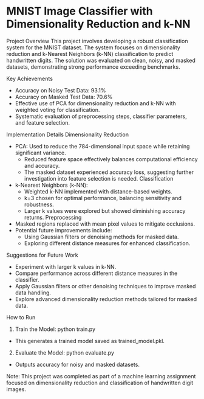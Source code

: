 # MNIST Image Classifier with Dimensionality Reduction and k-NN
Project Overview
This project involves developing a robust classification system for the MNIST dataset. The system focuses on dimensionality reduction and k-Nearest Neighbors (k-NN) classification to predict handwritten digits. The solution was evaluated on clean, noisy, and masked datasets, demonstrating strong performance exceeding benchmarks.

Key Achievements
- Accuracy on Noisy Test Data: 93.1%
- Accuracy on Masked Test Data: 70.6%
- Effective use of PCA for dimensionality reduction and k-NN with weighted voting for classification.
- Systematic evaluation of preprocessing steps, classifier parameters, and feature selection.

Implementation Details
Dimensionality Reduction
- PCA: Used to reduce the 784-dimensional input space while retaining significant variance.
    - Reduced feature space effectively balances computational efficiency and accuracy.
    - The masked dataset experienced accuracy loss, suggesting further investigation into feature selection is needed.
Classification
- k-Nearest Neighbors (k-NN):
    - Weighted k-NN implemented with distance-based weights.
    - k=3 chosen for optimal performance, balancing sensitivity and robustness.
    - Larger k values were explored but showed diminishing accuracy returns.
Preprocessing
- Masked regions replaced with mean pixel values to mitigate occlusions.
- Potential future improvements include:
    - Using Gaussian filters or denoising methods for masked data.
    - Exploring different distance measures for enhanced classification.

Suggestions for Future Work
- Experiment with larger k values in k-NN.
- Compare performance across different distance measures in the classifier.
- Apply Gaussian filters or other denoising techniques to improve masked data handling.
- Explore advanced dimensionality reduction methods tailored for masked data.

How to Run
1. Train the Model:
    python train.py
- This generates a trained model saved as trained_model.pkl.
2. Evaluate the Model:
    python evaluate.py
- Outputs accuracy for noisy and masked datasets.

 
Note: This project was completed as part of a machine learning assignment focused on dimensionality reduction and classification of handwritten digit images.
